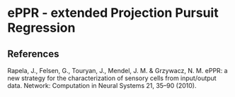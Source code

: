 # ePPR - extended Projection Pursuit Regression

## References
Rapela, J., Felsen, G., Touryan, J., Mendel, J. M. & Grzywacz, N. M. ePPR: a new strategy for the characterization of sensory cells from input/output data. Network: Computation in Neural Systems 21, 35–90 (2010).
